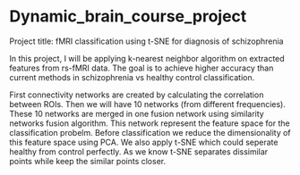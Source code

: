 # Dynamic_brain_course_project
Project title: fMRI classification using t-SNE for diagnosis of schizophrenia

In this project, I will be applying k-nearest neighbor algorithm on extracted features from rs-fMRI data. 
The goal is to achieve higher accuracy than current methods in schizophrenia vs healthy control classification. 

First connectivity networks are created by calculating the correlation between ROIs. 
Then we will have 10 networks (from different frequencies). These 10 networks are merged in one fusion network using similarity networks fusion algorithm. 
This network represent the feature space for the classification probelm. 
Before classification we reduce the dimensionality of this feature space using PCA. We also apply t-SNE which could seperate healthy from control perfectly.
As we know t-SNE separates dissimilar points while keep the similar points closer. 

